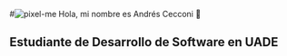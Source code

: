 #![pixel-me](https://github.com/user-attachments/assets/26bddca5-6267-4b18-8a76-d8cc2812d8f3) Hola, mi nombre es Andrés Cecconi 👋
## Estudiante de Desarrollo de Software en UADE


<!--
**andres-Cecconi/andres-Cecconi** is a ✨ _special_ ✨ repository because its `README.md` (this file) appears on your GitHub profile.

Here are some ide
as to get you started:

- 🔭 I’m currently working on ...
- 🌱 I’m currently learning ...
- 👯 I’m looking to collaborate on ...
- 🤔 I’m looking for help with ...
- 💬 Ask me about ...
- 📫 How to reach me: ...
- 😄 Pronouns: ...
- ⚡ Fun fact: ...
-->


